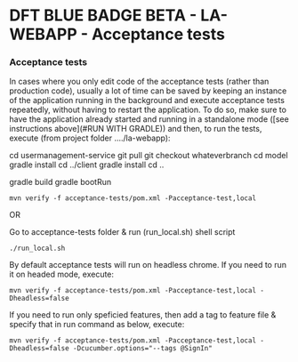 # DFT BLUE BADGE BETA - LA-WEBAPP - Acceptance tests

### Acceptance tests

In cases where you only edit code of the acceptance tests (rather than production code), usually a lot of time can
be saved by keeping an instance of the application running in the background and execute acceptance tests repeatedly,
without having to restart the application. To do so, make sure to have the application already started and running in a
standalone mode ([see instructions above](#RUN WITH GRADLE)) and then, to run the tests, execute (from project folder ..../la-webapp):

cd usermanagement-service
git pull
git checkout whateverbranch
cd model
gradle install
cd ../client
gradle install
cd ..

gradle build
gradle bootRun

```
mvn verify -f acceptance-tests/pom.xml -Pacceptance-test,local
```

OR

Go to acceptance-tests folder & run (run_local.sh) shell script

```
./run_local.sh
```

By default acceptance tests will run on headless chrome. If you need to run it on headed mode, execute:
```
mvn verify -f acceptance-tests/pom.xml -Pacceptance-test,local -Dheadless=false
```

If you need to run only speficied features, then add a tag to feature file & specify that in run command as below, execute:
```
mvn verify -f acceptance-tests/pom.xml -Pacceptance-test,local -Dheadless=false -Dcucumber.options="--tags @SignIn"
```
